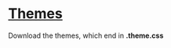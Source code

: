 # <a href="https://github.com/ll-Exanime-ll/BetterDiscord/tree/main/Themes">Themes</a>
<a>Download the themes, which end in **.theme.css**</a>
